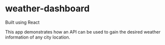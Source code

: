 # weather-dashboard

Built using React

This app demonstrates how an API can be used to gain the desired weather information of any city location.
